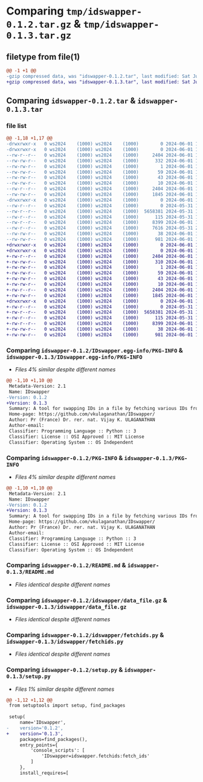 # Comparing `tmp/idswapper-0.1.2.tar.gz` & `tmp/idswapper-0.1.3.tar.gz`

## filetype from file(1)

```diff
@@ -1 +1 @@
-gzip compressed data, was "idswapper-0.1.2.tar", last modified: Sat Jun  1 11:34:06 2024, max compression
+gzip compressed data, was "idswapper-0.1.3.tar", last modified: Sat Jun  1 12:00:51 2024, max compression
```

## Comparing `idswapper-0.1.2.tar` & `idswapper-0.1.3.tar`

### file list

```diff
@@ -1,18 +1,17 @@
-drwxrwxr-x   0 ws2024    (1000) ws2024    (1000)        0 2024-06-01 11:34:06.095809 idswapper-0.1.2/
-drwxrwxr-x   0 ws2024    (1000) ws2024    (1000)        0 2024-06-01 11:34:06.095809 idswapper-0.1.2/IDswapper.egg-info/
--rw-r--r--   0 ws2024    (1000) ws2024    (1000)     2404 2024-06-01 11:34:06.000000 idswapper-0.1.2/IDswapper.egg-info/PKG-INFO
--rw-rw-r--   0 ws2024    (1000) ws2024    (1000)      332 2024-06-01 11:34:06.000000 idswapper-0.1.2/IDswapper.egg-info/SOURCES.txt
--rw-rw-r--   0 ws2024    (1000) ws2024    (1000)        1 2024-06-01 11:34:06.000000 idswapper-0.1.2/IDswapper.egg-info/dependency_links.txt
--rw-rw-r--   0 ws2024    (1000) ws2024    (1000)       59 2024-06-01 11:34:06.000000 idswapper-0.1.2/IDswapper.egg-info/entry_points.txt
--rw-rw-r--   0 ws2024    (1000) ws2024    (1000)       43 2024-06-01 11:34:06.000000 idswapper-0.1.2/IDswapper.egg-info/requires.txt
--rw-rw-r--   0 ws2024    (1000) ws2024    (1000)       10 2024-06-01 11:34:06.000000 idswapper-0.1.2/IDswapper.egg-info/top_level.txt
--rw-r--r--   0 ws2024    (1000) ws2024    (1000)     2404 2024-06-01 11:34:06.095809 idswapper-0.1.2/PKG-INFO
--rw-rw-r--   0 ws2024    (1000) ws2024    (1000)     1845 2024-06-01 10:30:34.000000 idswapper-0.1.2/README.md
-drwxrwxr-x   0 ws2024    (1000) ws2024    (1000)        0 2024-06-01 11:34:06.095809 idswapper-0.1.2/idswapper/
--rw-r--r--   0 ws2024    (1000) ws2024    (1000)        0 2024-05-31 18:34:45.000000 idswapper-0.1.2/idswapper/__init__.py
--rw-r--r--   0 ws2024    (1000) ws2024    (1000)  5658381 2024-05-31 18:35:15.000000 idswapper-0.1.2/idswapper/data_file.gz
--rw-r--r--   0 ws2024    (1000) ws2024    (1000)      115 2024-05-31 18:35:15.000000 idswapper-0.1.2/idswapper/db_config.json
--rw-r--r--   0 ws2024    (1000) ws2024    (1000)     8399 2024-06-01 10:39:40.000000 idswapper-0.1.2/idswapper/fetchids.py
--rw-r--r--   0 ws2024    (1000) ws2024    (1000)     7616 2024-05-31 20:34:58.000000 idswapper-0.1.2/idswapper/setup_db.py
--rw-rw-r--   0 ws2024    (1000) ws2024    (1000)       38 2024-06-01 11:34:06.095809 idswapper-0.1.2/setup.cfg
--rw-rw-r--   0 ws2024    (1000) ws2024    (1000)      981 2024-06-01 11:25:21.000000 idswapper-0.1.2/setup.py
+drwxrwxr-x   0 ws2024    (1000) ws2024    (1000)        0 2024-06-01 12:00:51.369870 idswapper-0.1.3/
+drwxrwxr-x   0 ws2024    (1000) ws2024    (1000)        0 2024-06-01 12:00:51.369870 idswapper-0.1.3/IDswapper.egg-info/
+-rw-r--r--   0 ws2024    (1000) ws2024    (1000)     2404 2024-06-01 12:00:51.000000 idswapper-0.1.3/IDswapper.egg-info/PKG-INFO
+-rw-rw-r--   0 ws2024    (1000) ws2024    (1000)      310 2024-06-01 12:00:51.000000 idswapper-0.1.3/IDswapper.egg-info/SOURCES.txt
+-rw-rw-r--   0 ws2024    (1000) ws2024    (1000)        1 2024-06-01 12:00:51.000000 idswapper-0.1.3/IDswapper.egg-info/dependency_links.txt
+-rw-rw-r--   0 ws2024    (1000) ws2024    (1000)       59 2024-06-01 12:00:51.000000 idswapper-0.1.3/IDswapper.egg-info/entry_points.txt
+-rw-rw-r--   0 ws2024    (1000) ws2024    (1000)       43 2024-06-01 12:00:51.000000 idswapper-0.1.3/IDswapper.egg-info/requires.txt
+-rw-rw-r--   0 ws2024    (1000) ws2024    (1000)       10 2024-06-01 12:00:51.000000 idswapper-0.1.3/IDswapper.egg-info/top_level.txt
+-rw-r--r--   0 ws2024    (1000) ws2024    (1000)     2404 2024-06-01 12:00:51.369870 idswapper-0.1.3/PKG-INFO
+-rw-rw-r--   0 ws2024    (1000) ws2024    (1000)     1845 2024-06-01 10:30:34.000000 idswapper-0.1.3/README.md
+drwxrwxr-x   0 ws2024    (1000) ws2024    (1000)        0 2024-06-01 12:00:51.369870 idswapper-0.1.3/idswapper/
+-rw-r--r--   0 ws2024    (1000) ws2024    (1000)        0 2024-05-31 18:34:45.000000 idswapper-0.1.3/idswapper/__init__.py
+-rw-r--r--   0 ws2024    (1000) ws2024    (1000)  5658381 2024-05-31 18:35:15.000000 idswapper-0.1.3/idswapper/data_file.gz
+-rw-r--r--   0 ws2024    (1000) ws2024    (1000)      115 2024-05-31 18:35:15.000000 idswapper-0.1.3/idswapper/db_config.json
+-rw-r--r--   0 ws2024    (1000) ws2024    (1000)     8399 2024-06-01 10:39:40.000000 idswapper-0.1.3/idswapper/fetchids.py
+-rw-rw-r--   0 ws2024    (1000) ws2024    (1000)       38 2024-06-01 12:00:51.369870 idswapper-0.1.3/setup.cfg
+-rw-rw-r--   0 ws2024    (1000) ws2024    (1000)      981 2024-06-01 11:59:04.000000 idswapper-0.1.3/setup.py
```

### Comparing `idswapper-0.1.2/IDswapper.egg-info/PKG-INFO` & `idswapper-0.1.3/IDswapper.egg-info/PKG-INFO`

 * *Files 4% similar despite different names*

```diff
@@ -1,10 +1,10 @@
 Metadata-Version: 2.1
 Name: IDswapper
-Version: 0.1.2
+Version: 0.1.3
 Summary: A tool for swapping IDs in a file by fetching various IDs from idswapper database
 Home-page: https://github.com/vkulaganathan/IDswapper/
 Author: Pr (France) Dr. rer. nat. Vijay K. ULAGANATHAN
 Author-email: 
 Classifier: Programming Language :: Python :: 3
 Classifier: License :: OSI Approved :: MIT License
 Classifier: Operating System :: OS Independent
```

### Comparing `idswapper-0.1.2/PKG-INFO` & `idswapper-0.1.3/PKG-INFO`

 * *Files 4% similar despite different names*

```diff
@@ -1,10 +1,10 @@
 Metadata-Version: 2.1
 Name: IDswapper
-Version: 0.1.2
+Version: 0.1.3
 Summary: A tool for swapping IDs in a file by fetching various IDs from idswapper database
 Home-page: https://github.com/vkulaganathan/IDswapper/
 Author: Pr (France) Dr. rer. nat. Vijay K. ULAGANATHAN
 Author-email: 
 Classifier: Programming Language :: Python :: 3
 Classifier: License :: OSI Approved :: MIT License
 Classifier: Operating System :: OS Independent
```

### Comparing `idswapper-0.1.2/README.md` & `idswapper-0.1.3/README.md`

 * *Files identical despite different names*

### Comparing `idswapper-0.1.2/idswapper/data_file.gz` & `idswapper-0.1.3/idswapper/data_file.gz`

 * *Files identical despite different names*

### Comparing `idswapper-0.1.2/idswapper/fetchids.py` & `idswapper-0.1.3/idswapper/fetchids.py`

 * *Files identical despite different names*

### Comparing `idswapper-0.1.2/setup.py` & `idswapper-0.1.3/setup.py`

 * *Files 1% similar despite different names*

```diff
@@ -1,12 +1,12 @@
 from setuptools import setup, find_packages
 
 setup(
     name='IDswapper',
-    version='0.1.2',
+    version='0.1.3',
     packages=find_packages(),
     entry_points={
         'console_scripts': [
             'IDswapper=idswapper.fetchids:fetch_ids'
         ]
     },
     install_requires=[
```


